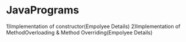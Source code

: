 # JavaPrograms
1)Implementation of constructor(Empolyee Details)
2)Implementation of MethodOverloading & Method Overriding(Empolyee Details)
